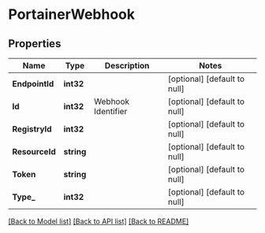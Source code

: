 # PortainerWebhook

## Properties
Name | Type | Description | Notes
------------ | ------------- | ------------- | -------------
**EndpointId** | **int32** |  | [optional] [default to null]
**Id** | **int32** | Webhook Identifier | [optional] [default to null]
**RegistryId** | **int32** |  | [optional] [default to null]
**ResourceId** | **string** |  | [optional] [default to null]
**Token** | **string** |  | [optional] [default to null]
**Type_** | **int32** |  | [optional] [default to null]

[[Back to Model list]](../README.md#documentation-for-models) [[Back to API list]](../README.md#documentation-for-api-endpoints) [[Back to README]](../README.md)



